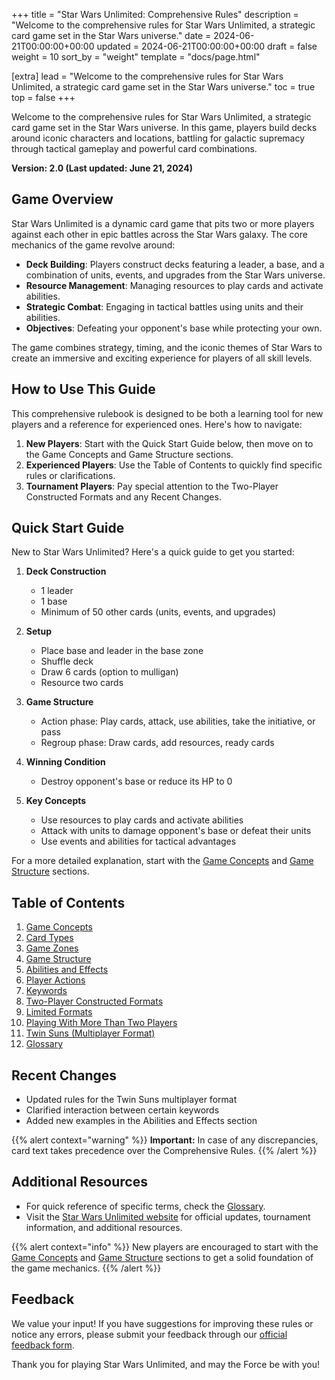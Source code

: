 +++
title = "Star Wars Unlimited: Comprehensive Rules"
description = "Welcome to the comprehensive rules for Star Wars Unlimited, a strategic card game set in the Star Wars universe."
date = 2024-06-21T00:00:00+00:00
updated = 2024-06-21T00:00:00+00:00
draft = false
weight = 10
sort_by = "weight"
template = "docs/page.html"

[extra]
lead = "Welcome to the comprehensive rules for Star Wars Unlimited, a strategic card game set in the Star Wars universe."
toc = true
top = false
+++

Welcome to the comprehensive rules for Star Wars Unlimited, a strategic card game set in the Star Wars universe. In this game, players build decks around iconic characters and locations, battling for galactic supremacy through tactical gameplay and powerful card combinations.

**Version: 2.0 (Last updated: June 21, 2024)**

## Game Overview

Star Wars Unlimited is a dynamic card game that pits two or more players against each other in epic battles across the Star Wars galaxy. The core mechanics of the game revolve around:

- **Deck Building**: Players construct decks featuring a leader, a base, and a combination of units, events, and upgrades from the Star Wars universe.
- **Resource Management**: Managing resources to play cards and activate abilities.
- **Strategic Combat**: Engaging in tactical battles using units and their abilities.
- **Objectives**: Defeating your opponent's base while protecting your own.

The game combines strategy, timing, and the iconic themes of Star Wars to create an immersive and exciting experience for players of all skill levels.

## How to Use This Guide

This comprehensive rulebook is designed to be both a learning tool for new players and a reference for experienced ones. Here's how to navigate:

1. **New Players**: Start with the Quick Start Guide below, then move on to the Game Concepts and Game Structure sections.
2. **Experienced Players**: Use the Table of Contents to quickly find specific rules or clarifications.
3. **Tournament Players**: Pay special attention to the Two-Player Constructed Formats and any Recent Changes.

## Quick Start Guide

New to Star Wars Unlimited? Here's a quick guide to get you started:

1. **Deck Construction**
   - 1 leader
   - 1 base
   - Minimum of 50 other cards (units, events, and upgrades)

2. **Setup**
   - Place base and leader in the base zone
   - Shuffle deck
   - Draw 6 cards (option to mulligan)
   - Resource two cards

3. **Game Structure**
   - Action phase: Play cards, attack, use abilities, take the initiative, or pass
   - Regroup phase: Draw cards, add resources, ready cards

4. **Winning Condition**
   - Destroy opponent's base or reduce its HP to 0

5. **Key Concepts**
   - Use resources to play cards and activate abilities
   - Attack with units to damage opponent's base or defeat their units
   - Use events and abilities for tactical advantages

For a more detailed explanation, start with the [Game Concepts](/docs/game-concepts/) and [Game Structure](/docs/turn-structure/) sections.

## Table of Contents

1. [Game Concepts](/docs/game-concepts/)
2. [Card Types](/docs/card-types/)
3. [Game Zones](/docs/game-zones/)
4. [Game Structure](/docs/turn-structure/)
5. [Abilities and Effects](/docs/abilities-and-effects/)
6. [Player Actions](/docs/player-actions/)
7. [Keywords](/docs/keywords/)
8. [Two-Player Constructed Formats](/docs/setup-and-victory/)
9. [Limited Formats](/docs/multiplayer-rules/)
10. [Playing With More Than Two Players](/docs/multiplayer-rules/)
11. [Twin Suns (Multiplayer Format)](/docs/multiplayer-rules/)
12. [Glossary](/docs/glossary/)

## Recent Changes

- Updated rules for the Twin Suns multiplayer format
- Clarified interaction between certain keywords
- Added new examples in the Abilities and Effects section

{{% alert context="warning" %}}
**Important:** In case of any discrepancies, card text takes precedence over the Comprehensive Rules.
{{% /alert %}}

## Additional Resources

- For quick reference of specific terms, check the [Glossary](/docs/glossary/).
- Visit the [Star Wars Unlimited website](https://www.starwarsunlimited.com) for official updates, tournament information, and additional resources.

{{% alert context="info" %}}
New players are encouraged to start with the [Game Concepts](/docs/game-concepts/) and [Game Structure](/docs/turn-structure/) sections to get a solid foundation of the game mechanics.
{{% /alert %}}

## Feedback

We value your input! If you have suggestions for improving these rules or notice any errors, please submit your feedback through our [official feedback form](https://www.starwarsunlimited.com/feedback).

Thank you for playing Star Wars Unlimited, and may the Force be with you!